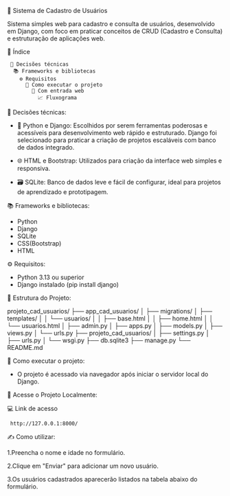 💼 Sistema de Cadastro de Usuários

Sistema simples web para cadastro e consulta de usuários, desenvolvido em Django, com foco em praticar conceitos de CRUD (Cadastro e Consulta) e estruturação de aplicações web.

📑 Índice  

     🔧 Decisões técnicas
      📚 Frameworks e bibliotecas
        ⚙️ Requisitos
          🚀 Como executar o projeto
            📂 Com entrada web
              📈 Fluxograma

🔧 Decisões técnicas:
- 🐍 Python e Django: Escolhidos por serem ferramentas poderosas e acessíveis para desenvolvimento web rápido e estruturado. Django foi selecionado para praticar a criação de projetos escaláveis com banco de dados integrado.

- 🌐 HTML e Bootstrap: Utilizados para criação da interface web simples e responsiva.

- 🗃️ SQLite: Banco de dados leve e fácil de configurar, ideal para projetos de aprendizado e prototipagem.

📚 Frameworks e bibliotecas:
- Python
- Django
- SQLite
- CSS(Bootstrap)
- HTML

⚙️ Requisitos:
- Python 3.13 ou superior
- Django instalado (pip install django)

📂 Estrutura do Projeto:

  projeto_cad_usuarios/
├── app_cad_usuarios/
│   ├── migrations/
│   ├── templates/
│   │   └── usuarios/
│   │       ├── base.html
│   │       ├── home.html
│   │       └── usuarios.html
│   ├── admin.py
│   ├── apps.py
│   ├── models.py
│   ├── views.py
│   └── urls.py
├── projeto_cad_usuarios/
│   ├── settings.py
│   ├── urls.py
│   └── wsgi.py
├── db.sqlite3
├── manage.py
└── README.md

🚀 Como executar o projeto:
- O projeto é acessado via navegador após iniciar o servidor local do Django.

🔗 Acesse o Projeto Localmente:

💻 Link de acesso

     http://127.0.0.1:8000/

✍️ Como utilizar:

1.Preencha o nome e idade no formulário.

2.Clique em "Enviar" para adicionar um novo usuário.

3.Os usuários cadastrados aparecerão listados na tabela abaixo do formulário.
